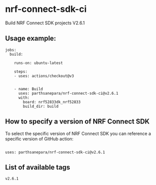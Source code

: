 # nrf-connect-sdk-ci
Build NRF Connect SDK projects V2.6.1

## Usage example:

```
jobs:
  build:

    runs-on: ubuntu-latest

    steps:
    - uses: actions/checkout@v3


    - name: Build
      uses: parthsanepara/nrf-connect-sdk-ci@v2.6.1
      with:
        board: nrf52833dk_nrf52833
        build_dir: build

```

## How to specify a version of NRF Connect SDK

To select the specific version of  NRF Connect SDK you
can reference a specific version of GitHub action:
```

uses: parthsanepara/nrf-connect-sdk-ci@v2.6.1
```

## List of available tags

```
v2.6.1
```
